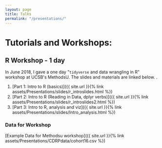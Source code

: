 ```yaml
---
layout: page
title: Talks
permalink: "/presentations/"
---
```



# Tutorials and Workshops:    
<p></p>  

## R Workshop - 1 day
In June 2018, I gave a one day "`tidyverse` and data wrangling in R" workshop at UCSB's MethodsU. The slides and materials are linked below. .

1. [Part 1: Intro to R (basics)]({{ site.url }}{% link assets/Presentations/slides/r_introslides.html %})
2.  [Part 2: Intro to R (Reading in Data, dplyr verbs)]({{ site.url }}{% link assets/Presentations/slides/r_introslides2.html %})
3. [Part 3: Intro to R, analysis and viz]({{ site.url }}{% link assets/Presentations/slides/Intro_analysis.html %})

### Data for Workshop
[Example Data for Methodsu workshop]({{ site.url }}{% link assets/Presentations/CDRPdata/cohort16.csv %})





